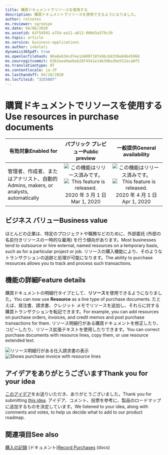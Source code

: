 ```yaml
---
title: 購買ドキュメントでリソースを使用する
description: 購買ドキュメントでリソースを使用できるようになりました。
author: relnotes
ms.reviewer: sgroespe
ms.date: 04/06/2020
ms.assetid: 63f54591-a754-ea11-a812-000d3a579c39
ms.topic: article
ms.service: business-applications
ms.author: ivkoleti
dynamics365pdf: true
ms.openlocfilehash: 86a8e634cd7ee1d4007187e9bcb8336e84b45968
ms.sourcegitcommit: 63b2eea9aebeb28f4541e14b396a3be552aca0f5
ms.translationtype: HT
ms.contentlocale: ja-JP
ms.lasthandoff: 04/10/2020
ms.locfileid: "3255807"
---
```

# <a name="use-resources-in-purchase-documents"></a><span data-ttu-id="fb9ec-103">購買ドキュメントでリソースを使用する</span><span class="sxs-lookup"><span data-stu-id="fb9ec-103">Use resources in purchase documents</span></span>


| <span data-ttu-id="fb9ec-104">有効対象</span><span class="sxs-lookup"><span data-stu-id="fb9ec-104">Enabled for</span></span>    |  <span data-ttu-id="fb9ec-105">パブリック プレビュー</span><span class="sxs-lookup"><span data-stu-id="fb9ec-105">Public preview</span></span> | <span data-ttu-id="fb9ec-106">一般提供</span><span class="sxs-lookup"><span data-stu-id="fb9ec-106">General availability</span></span> | 
| ---------- | :----------: |:----------: |
|<span data-ttu-id="fb9ec-107">管理者、作成者、またはアナリスト、自動的</span><span class="sxs-lookup"><span data-stu-id="fb9ec-107">Admins, makers, or analysts, automatically</span></span>|<span data-ttu-id="fb9ec-108">![この機能はリリース済みです。](/dynamics365-release-plan/media/green-checkmark.png "この機能はリリース済みです。")</span><span class="sxs-lookup"><span data-stu-id="fb9ec-108">![This feature is released.](/dynamics365-release-plan/media/green-checkmark.png "This feature is released.")</span></span> <span data-ttu-id="fb9ec-109">2020 年 3 月 1 日</span><span class="sxs-lookup"><span data-stu-id="fb9ec-109">Mar 1, 2020</span></span>| <span data-ttu-id="fb9ec-110">![この機能はリリース済みです。](/dynamics365-release-plan/media/green-checkmark.png "この機能はリリース済みです。")</span><span class="sxs-lookup"><span data-stu-id="fb9ec-110">![This feature is released.](/dynamics365-release-plan/media/green-checkmark.png "This feature is released.")</span></span> <span data-ttu-id="fb9ec-111">2020 年 4 月 1 日</span><span class="sxs-lookup"><span data-stu-id="fb9ec-111">Apr 1, 2020</span></span>|


## <a name="business-value"></a><span data-ttu-id="fb9ec-112">ビジネス バリュー</span><span class="sxs-lookup"><span data-stu-id="fb9ec-112">Business value</span></span>
<!-- bv start -->
<span data-ttu-id="fb9ec-113">ほとんどの企業は、特定のプロジェクトや職務などのために、外部委託 (外部の名前付きリソースの一時的な雇用) を行う傾向があります。</span><span class="sxs-lookup"><span data-stu-id="fb9ec-113">Most businesses tend to outsource or hire external, named resources on a temporary basis, such as for a particular project or job.</span></span> <span data-ttu-id="fb9ec-114">リソースの購入機能により、そのようなトランザクションの追跡と処理が可能になります。</span><span class="sxs-lookup"><span data-stu-id="fb9ec-114">The ability to purchase resources allows you to track and process such transactions.</span></span>
<!-- bv end -->



## <a name="feature-details"></a><span data-ttu-id="fb9ec-115">機能の詳細</span><span class="sxs-lookup"><span data-stu-id="fb9ec-115">Feature details</span></span>
<!--feature detail start -->
<span data-ttu-id="fb9ec-116">購買ドキュメントの明細行タイプとして、**リソース**を使用できるようになりました。</span><span class="sxs-lookup"><span data-stu-id="fb9ec-116">You can now use **Resource** as a line type of purchase documents.</span></span> <span data-ttu-id="fb9ec-117">たとえば、発注書、請求書、クレジット メモでリソースを追加し、それらに対する購買トランザクションを転記できます。</span><span class="sxs-lookup"><span data-stu-id="fb9ec-117">For example, you can add resources on purchase orders, invoices, and credit memos and post purchase transactions for them.</span></span> <span data-ttu-id="fb9ec-118">リソース明細行がある購買ドキュメントを修正したり、コピーしたり、リソース拡張テキストを使用したりできます。</span><span class="sxs-lookup"><span data-stu-id="fb9ec-118">You can correct purchase documents with resource lines, copy them, or use resource extended text.</span></span>
<!--feature detail end -->

<span data-ttu-id="fb9ec-119">![リソース明細行がある仕入請求書の表示](media/purchase-resources.png "リソース明細行がある仕入請求書の表示")</span><span class="sxs-lookup"><span data-stu-id="fb9ec-119">![Shows purchase invoice with resource lines](media/purchase-resources.png "Shows purchase invoice with resource lines")</span></span>
<!-- Picture 1 -->








## <a name="thank-you-for-your-idea"></a><span data-ttu-id="fb9ec-120">アイデアをありがとうございます</span><span class="sxs-lookup"><span data-stu-id="fb9ec-120">Thank you for your idea</span></span>
<span data-ttu-id="fb9ec-121">[このアイデア](https://experience.dynamics.com/ideas/idea/?ideaid=8f0d1558-61e3-e811-a140-0003ff68c593)をお送りいただき、ありがとうございました。</span><span class="sxs-lookup"><span data-stu-id="fb9ec-121">Thank you for submitting [this idea](https://experience.dynamics.com/ideas/idea/?ideaid=8f0d1558-61e3-e811-a140-0003ff68c593).</span></span> <span data-ttu-id="fb9ec-122">アイデア、コメント、投票を参考に、製品のロードマップに追加するものを決定しています。</span><span class="sxs-lookup"><span data-stu-id="fb9ec-122">We listened to your idea, along with comments and votes, to help us decide what to add to our product roadmap.</span></span>

## <a name="see-also"></a><span data-ttu-id="fb9ec-123">関連項目</span><span class="sxs-lookup"><span data-stu-id="fb9ec-123">See also</span></span>

<!--docs start-->
<span data-ttu-id="fb9ec-124">[購入の記録](https://docs.microsoft.com/dynamics365/business-central/purchasing-how-record-purchases) (ドキュメント)</span><span class="sxs-lookup"><span data-stu-id="fb9ec-124">[Record Purchases](https://docs.microsoft.com/dynamics365/business-central/purchasing-how-record-purchases) (docs)</span></span>
<!--docs end-->
